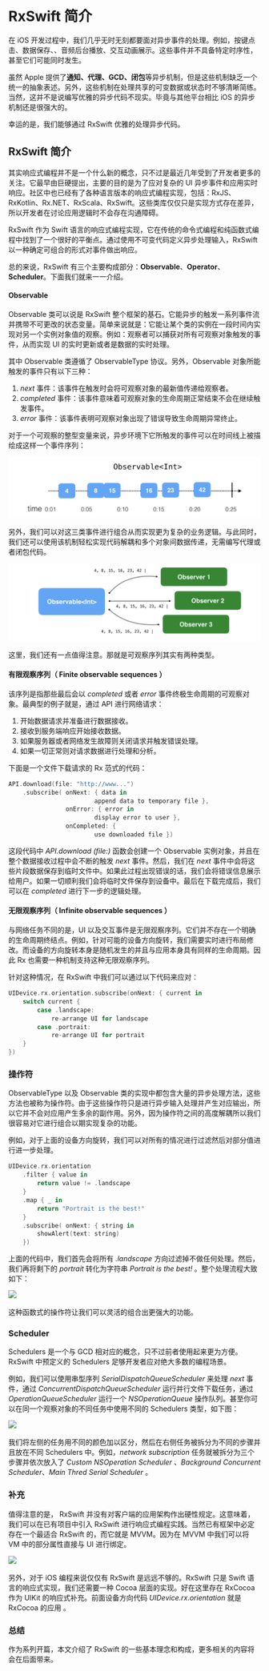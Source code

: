 # RxSwift 简介

在 iOS 开发过程中，我们几乎无时无刻都要面对异步事件的处理。例如，按键点击、数据保存、、音频后台播放、交互动画展示。这些事件并不具备特定时序性，甚至它们可能同时发生。

虽然 Apple 提供了**通知、代理、GCD、闭包**等异步机制，但是这些机制缺乏一个统一的抽象表述。另外，这些机制在处理共享的可变数据或状态时不够清晰简练。当然，这并不是说编写优雅的异步代码不现实。毕竟与其他平台相比 iOS 的异步机制还是很强大的。

幸运的是，我们能够通过 RxSwift 优雅的处理异步代码。

## RxSwift 简介

其实响应式编程并不是一个什么新的概念，只不过是最近几年受到了开发者更多的关注。它最早由巨硬提出，主要的目的是为了应对复杂的 UI 异步事件和应用实时响应。社区中也已经有了各种语言版本的响应式编程实现，包括：RxJS、RxKotlin、Rx.NET、RxScala、RxSwift。这些类库仅仅只是实现方式存在差异，所以开发者在讨论应用逻辑时不会存在沟通障碍。

RxSwift 作为 Swift 语言的响应式编程实现，它在传统的命令式编程和纯函数式编程中找到了一个很好的平衡点。通过使用不可变代码定义异步处理输入，RxSwift 以一种确定可组合的形式对事件做出响应。

总的来说，RxSwift 有三个主要构成部分：**Observable**、**Operator**、**Scheduler**。下面我们就来一一介绍。

#### Observable

Observable 类可以说是 RxSwift 整个框架的基石。它能异步的触发一系列事件流并携带不可更改的状态变量。简单来说就是：它能让某个类的实例在一段时间内实现对另一个实例对象值的观察。例如：观察者可以捕获对所有可观察对象触发的事件，从而实现 UI 的实时更新或者是数据的实时处理。

其中 Observable 类遵循了 ObservableType 协议。另外，Observable 对象所能触发的事件只有以下三种：

1. _next_ 事件：该事件在触发时会将可观察对象的最新值传递给观察者。
2. _completed_ 事件：该事件意味着可观察对象的生命周期正常结束不会在继续触发事件。
3. _error_ 事件：该事件表明可观察对象出现了错误导致生命周期异常终止。

对于一个可观察的整型变量来说，异步环境下它所触发的事件可以在时间线上被描绘成这样一个事件序列：

![](../.gitbook/assets/image%20%284%29.png)

另外，我们可以对这三类事件进行组合从而实现更为复杂的业务逻辑。与此同时，我们还可以使用该机制轻松实现代码解耦和多个对象间数据传递，无需编写代理或者闭包代码。

![](../.gitbook/assets/image%20%2814%29.png)

这里，我们还有一点值得注意。那就是可观察序列其实有两种类型。

#### 有限观察序列（ Finite observable sequences ）

该序列是指那些最后会以 _completed_ 或者 _error_ 事件终极生命周期的可观察对象。最典型的例子就是，通过 API 进行网络请求：

1. 开始数据请求并准备进行数据接收。
2. 接收到服务端响应开始接收数据。
3. 如果服务器或者网络发生故障则关闭请求并触发错误处理。
4. 如果一切正常则对请求数据进行处理和分析。

下面是一个文件下载请求的 Rx 范式的代码：

```swift
API.download(file: "http://www...")
    .subscribe( onNext: { data in
                        append data to temporary file }, 
                onError: { error in
                        display error to user }, 
                onCompleted: {
                        use downloaded file })
```

这段代码中 _API.download \(file:\)_ 函数会创建一个 Observable 实例对象，并且在整个数据接收过程中会不断的触发 _next_ 事件。然后，我们在 _next_ 事件中会将这些片段数据保存到临时文件中。如果此过程出现错误的话，我们会将错误信息展示给用户。如果一切顺利我们会将临时文件保存到设备中。最后在下载完成后，我们可以在 _completed_ 进行下一步的逻辑处理。

#### 无限观察序列（ Infinite observable sequences ）

与网络任务不同的是，UI 以及交互事件是无限观察序列。它们并不存在一个明确的生命周期终结点。例如，针对可能的设备方向旋转，我们需要实时进行布局修改。而设备的方向旋转本身是随机发生的并且与应用本身具有同样的生命周期。因此 Rx 也需要一种机制支持这种无限观察序列。

针对这种情况，在 RxSwift 中我们可以通过以下代码来应对：

```swift
UIDevice.rx.orientation.subscribe(onNext: { current in 
    switch current { 
        case .landscape:
            re-arrange UI for landscape 
        case .portrait:
            re-arrange UI for portrait 
    } 
})
```

### 操作符

ObservableType 以及 Observable 类的实现中都包含大量的异步处理方法，这些方法也被称为操作符。由于这些操作符只是进行异步输入处理并产生对应输出，所以它并不会对应用产生多余的副作用。另外，因为操作符之间的高度解耦所以我们很容易对它进行组合以期实现复杂的功能。

例如，对于上面的设备方向旋转，我们可以对所有的情况进行过滤然后对部分值进行进一步处理。

```swift
UIDevice.rx.orientation
    .filter { value in
        return value != .landscape 
    } 
    .map { _ in
        return "Portrait is the best!" 
    } 
    .subscribe( onNext: { string in 
        showAlert(text: string) 
    })
```

上面的代码中，我们首先会将所有 _.landscape_ 方向过滤掉不做任何处理。然后，我们再将剩下的 _portrait_ 转化为字符串 _Portrait is the best!_ 。整个处理流程大致如下：

![](https://bignerdcoding.com/usr/uploads/2017/09/1787055755.png)

这种函数式的操作符让我们可以灵活的组合出更强大的功能。

### Scheduler

Schedulers 是一个与 GCD 相对应的概念，只不过前者使用起来更为方便。RxSwift 中预定义的 Schedulers 足够开发者应对绝大多数的编程场景。

例如，我们可以使用串型序列 _SerialDispatchQueueScheduler_ 来处理 _next_ 事件，通过 _ConcurrentDispatchQueueScheduler_ 运行并行文件下载任务，通过 _OperationQueueScheduler_ 运行一个 _NSOperationQueue_ 操作队列。甚至你可以在同一个观察对象的不同任务中使用不同的 Schedulers 类型，如下图：

![](https://bignerdcoding.com/usr/uploads/2017/09/4255488552.png)

我们将左侧的任务用不同的颜色加以区分，然后在右侧任务被拆分为不同的步骤并且放在不同 Schedulers 中。例如，_network subscription_ 任务就被拆分为三个步骤并依次放入了 _Custom NSOperation Scheduler_ 、_Background Concurrent Scheduler_、_Main Thred Serial Scheduler_ 。

### 补充

值得注意的是， RxSwift 并没有对客户端的应用架构作出硬性规定。这意味着，我们可以在已有项目中引入 RxSwift 进行响应式编程实践。当然已有框架中必定存在一个最适合 RxSwift 的，而它就是 MVVM。因为在 MVVM 中我们可以将 VM 中的部分属性直接与 UI 进行绑定。

![](https://bignerdcoding.com/usr/uploads/2017/09/242786880.png)

另外，对于 iOS 编程来说仅仅有 RxSwift 是远远不够的。RxSwift 只是 Swift 语言的响应式实现，我们还需要一种 Cocoa 层面的实现。好在这里存在 RxCocoa 作为 UIKit 的响应式补充。前面设备方向代码 _UIDevice.rx.orientation_ 就是 RxCocoa 的应用 。

### 总结

作为系列开篇，本文介绍了 RxSwift 的一些基本理念和构成，更多相关的内容将会在后面带来。

